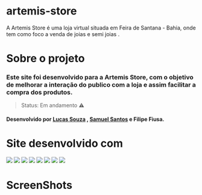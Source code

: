 # artemis-store

<p>A Artemis Store é uma loja virtual situada em Feira de Santana - Bahia, onde tem como foco a venda de joias e semi joias .</p>

# Sobre o projeto

### Este site foi desenvolvido para a Artemis Store, com o objetivo de melhorar a interação do publico com a loja e assim facilitar a compra dos produtos. 

> Status: Em andamento ⚠️

#### Desenvolvido por [Lucas Souza](https://github.com/LucasSjesus) , [Samuel Santos](https://github.com/Santos-Samuels) e Filipe Fiusa.

# Site desenvolvido com
>
<span>
  <img src="https://img.shields.io/badge/HTML5-E34F26?style=for-the-badge&logo=html5&logoColor=white"/>
  <img src="https://img.shields.io/badge/CSS3-1572B6?style=for-the-badge&logo=css3&logoColor=white"/>
  <img src="https://img.shields.io/badge/JavaScript-F7DF1E?style=for-the-badge&logo=javascript&logoColor=black"/>
  <img src="https://img.shields.io/badge/Bootstrap-563D7C?style=for-the-badge&logo=bootstrap&logoColor=white"/>
  <img src="https://img.shields.io/badge/PHP-1572B6?style=for-the-badge&logo=PHP&logoColor=white"/>
  <img src="https://img.shields.io/badge/aos-1572B6?style=for-the-badge&logo=aos&logoColor=white"/>
  <img src="https://img.shields.io/badge/aos-6675c1?style=for-the-badge&logo=aos&logoColor=black"/>
  <img src="https://img.shields.io/badge/responsividade-F2F2F2?style=for-the-badge&logo=aos&logoColor=black"/>
</span>

# ScreenShots
